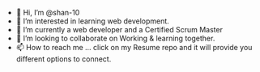 - 👋 Hi, I’m @shan-10
- 👀 I’m interested in learning web development.
- 🌱 I’m currently a web developer and a Certified Scrum Master
- 💞️ I’m looking to collaborate on Working & learning together.
- 📫 How to reach me ... click on my Resume repo and it will provide you different options to connect.

<!---
shan-10/shan-10 is a ✨ special ✨ repository because its `README.md` (this file) appears on your GitHub profile.
You can click the Preview link to take a look at your changes.
--->
